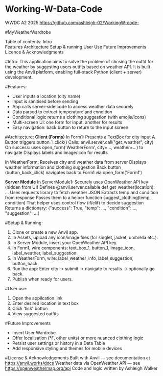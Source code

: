 # Working-W-Data-Code
WWDC A2 2025
https://github.com/ashleigh-02/WorkingW-code-

#MyWeatherWardrobe 

Table of contents: 
Intro  
Features
Architecture 
Setup & running 
User Use
Future Improvements 
Licence & Acknowledgments 


#Intro:
This application aims to solve the problem of chosing the outfit for the weather by suggesting users outfits based on weather API. It is built using the Anvil platform, enabling full-stack Python (client + server) development.

#Features: 
- User inputs a location (city name)
- Input is sanitised before sending
- App calls server-side code to access weather data securely
- Data parsed to extract temperature and condition
- Conditional logic returns a clothing suggestion (with emojis/icons)
- Multi-screen UI: one form for input, another for results
- Easy navigation: back button to return to the input screen

#Architecture:
**Client (Forms)**
In Form1:
Presents a TextBox for city input
A Button triggers button_1_click()
Calls: anvil.server.call("get_weather", city)
On success: uses open_form('WeatherForm', city=…, weather=…) to navigate
Displays labels and image/icon for results

In WeatherForm:
Receives city and weather data from server
Displays weather information and clothing suggestion
Back button (button_back_click) navigates back to Form1 via open_form('Form1')

**Server Module**
In ServerModule1:
Securely uses OpenWeather API key (hidden from UI)
Defines @anvil.server.callable def get_weather(location): …
Uses requests library to fetch weather JSON
Extracts temp and condition from response
Passes them to a helper function suggest_clothing(temp, condition)
That helper uses control flow (if/elif) to decide suggestion
Returns a dictionary: {"success": True, "temp": …, "condition": …, "suggestion": …}


#Setup & Running:
1. Clone or create a new Anvil app.
2. In Assets, upload any icon/image files (for singlet, jacket, umbrella etc.).
3. In Server Module, insert your OpenWeather API key.
4. In Form1, wire components: text_box_1, button_1, image_icon, label_weather, label_suggestion.
5. In WeatherForm, wire: label_weather_info, label_suggestion, button_back.
6. Run the app: Enter city → submit → navigate to results → optionally go back.
7. Publish when ready for users.

#User use:
1. Open the appilcation link
2. Enter desired location in text box
3. Click 'tick' botton
4. View suggested outfits

#Future Improvements
- Insert User Wardrobe 
- Offer localisation (°F, other units) or more nuanced clothing logic
- Persist user settings or history in a Data Table
- Add responsive styling and themes for mobile devices


#License & Acknowledgements
Built with Anvil — see documentation at https://anvil.works/docs
Weather data via OpenWeather API — see https://openweathermap.org/api
Code and logic written by Ashleigh Walker

